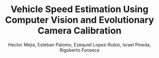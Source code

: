 ---
paperId: 2
author: Hector Mejia, Esteban Palomo, Ezequiel Lopez-Rubio, Israel Pineda, Rigoberto Fonseca
publicationauthor: Mejia, H. et al.
title: Vehicle Speed Estimation Using Computer Vision and Evolutionary Camera Calibration
pdf: --
poster: Poster_Hector_Mejia.pdf
alt: --
type: Poster
topic: Applications
subtopic: Homography
link: https://research.latinxinai.org/papers/neurips/2021/posters/Poster_Hector_Mejia.pdf
conference: neurips
year: 2021
tags: neurips-2021
location: Virtual
---
